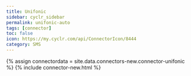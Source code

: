```yaml
---
title: Unifonic
sidebar: cyclr_sidebar
permalink: unifonic-auto
tags: [connector]
toc: false
icon: https://my.cyclr.com/api/ConnectorIcon/8444
category: SMS
---
```

{% assign connectordata = site.data.connectors-new.connector-unifonic %}
{% include connector-new.html %}	